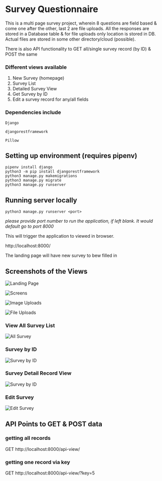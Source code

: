 # Survey Questionnaire

This is a multi page survey project, wherein 8 questions are field based & come one after the other, last 2 are file uploads. All the responses are stored in a Database table & for file uploads only location is stored in DB. Actual files are stored in some other directory/cloud (possible).

There is also API functionality to GET all/single survey record (by ID) & POST the same 

### Different views available 
 1. New Survey (homepage)
 2. Survey List
 3. Detailed Survey View
 4. Get Survey by ID
 5. Edit a survey record for any/all fields


### Dependencies include

`Django` 

`djangorestframework`

`Pillow`

Setting up environment (requires pipenv)
----------

    pipenv install django
    python3 -m pip install djangorestframework
    python3 manage.py makemigrations
    python3 manage.py migrate
    python3 manage.py runserver

## Running server locally
    
    python3 manage.py runserver <port>

_please provide port number to run the application, if left blank. It would default go to port 8000_

This will trigger the application to viewed in browser.
    
http://localhost:8000/

The landing page will have new survey to bew filled in 

## Screenshots of the Views

![Landing Page](/snapshots/Landing_Page.jpg)

![Screens](/snapshots/Screens.png)

![Image Uploads](/snapshots/Image_File_Upload.png)

![File Uploads](/snapshots/File_Upload_submit.png)


### View All Survey List

![All Survey](/snapshots/All_Survey_List.png)

### Survey by ID

![Survey by ID](/snapshots/Survey_By_Id.png)

### Survey Detail Record View

![Survey by ID](/snapshots/Survey_Detail.png)

### Edit Survey

![Edit Survey](/snapshots/Edit_Survey.png)

## API Points to GET & POST data

### getting all records

GET http://localhost:8000/api-view/

### getting one record via key

GET http://localhost:8000/api-view/?key=5


